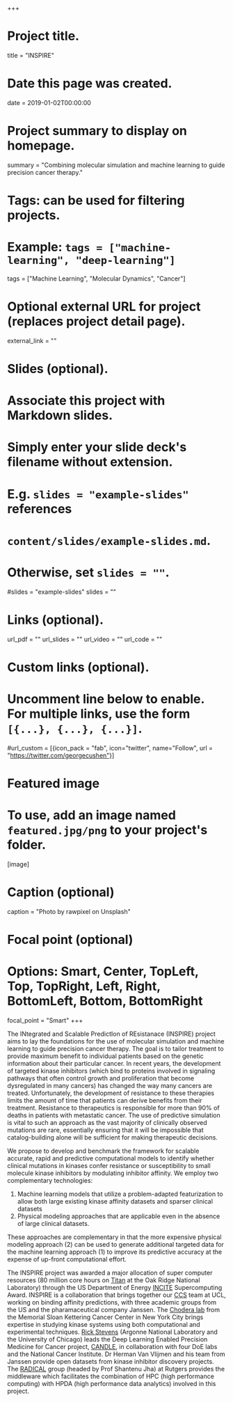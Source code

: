 +++
# Project title.
title = "INSPIRE"

# Date this page was created.
date = 2019-01-02T00:00:00

# Project summary to display on homepage.
summary = "Combining molecular simulation and machine learning to guide precision cancer therapy."

# Tags: can be used for filtering projects.
# Example: `tags = ["machine-learning", "deep-learning"]`
tags = ["Machine Learning", "Molecular Dynamics", "Cancer"]

# Optional external URL for project (replaces project detail page).
external_link = ""

# Slides (optional).
#   Associate this project with Markdown slides.
#   Simply enter your slide deck's filename without extension.
#   E.g. `slides = "example-slides"` references 
#   `content/slides/example-slides.md`.
#   Otherwise, set `slides = ""`.
#slides = "example-slides"
slides = ""

# Links (optional).
url_pdf = ""
url_slides = ""
url_video = ""
url_code = ""

# Custom links (optional).
#   Uncomment line below to enable. For multiple links, use the form `[{...}, {...}, {...}]`.
#url_custom = [{icon_pack = "fab", icon="twitter", name="Follow", url = "https://twitter.com/georgecushen"}]

# Featured image
# To use, add an image named `featured.jpg/png` to your project's folder. 
[image]
  # Caption (optional)
  caption = "Photo by rawpixel on Unsplash"
  
  # Focal point (optional)
  # Options: Smart, Center, TopLeft, Top, TopRight, Left, Right, BottomLeft, Bottom, BottomRight
  focal_point = "Smart"
+++

The INtegrated and Scalable PredictIon of REsistanace (INSPIRE) project aims to lay the foundations for the use of molecular simulation and machine learning to guide precision cancer therapy.
The goal is to tailor treatment to provide maximum benefit to individual patients based on the genetic information about their particular cancer. 
In recent years, the development of targeted kinase inhibitors (which bind to proteins involved in signaling pathways that often control growth and proliferation that become dysregulated in many cancers) has changed the way many cancers are treated. 
Unfortunately, the development of resistance to these therapies limits the amount of time that patients can derive benefits from their treatment. 
Resistance to therapeutics is responsible for more than 90% of deaths in patients with metastatic cancer. 
The use of predictive simulation is vital to such an approach as the vast majority of clinically observed mutations are rare, essentially ensuring that it will be impossible that catalog-building alone will be sufficient for making therapeutic decisions.

We propose to develop and benchmark the framework for scalable accurate, rapid and predictive computational models to identify whether clinical mutations in kinases confer resistance or susceptibility to small molecule kinase inhibitors by modulating inhibitor affinity. 
We employ two complementary technologies: 

  1.  Machine learning models that utilize a problem-adapted featurization to allow both large existing kinase affinity datasets and sparser clinical datasets
  2.  Physical modeling approaches that are applicable even in the absence of large clinical datasets. 
  
These approaches are complementary in that the more expensive physical modeling approach (2) can be used to generate additional targeted data for the machine learning approach (1) to improve its predictive accuracy at the expense of up-front computational effort.

The INSPIRE project was awarded a major allocation of super computer resources (80 million core hours on [Titan](https://www.olcf.ornl.gov/olcf-resources/compute-systems/titan/) at the Oak Ridge National Laboratory) through the US Department of Energy [INCITE](http://www.doeleadershipcomputing.org/incite-awards/) Supercomputing Award. 
INSPIRE is a collaboration that brings together our [CCS](http://ccs.chem.ucl.ac.uk/) team at UCL, working on binding affinity predictions, with three academic groups from the US and the pharamaceutical company Janssen.
The [Chodera lab](http://www.choderalab.org/) from the Memorial Sloan Kettering Cancer Center in New York City brings expertise in studying kinase systems using both computational and experimental techniques.
[Rick Stevens](https://www.anl.gov/cels/person/rick-stevens) (Argonne National Laboratory and the University of Chicago) leads the Deep Learning Enabled Precision Medicine for Cancer project, [CANDLE](http://candle.cels.anl.gov/), in collaboration with four DoE labs and the National Cancer Institute. 
Dr Herman Van Vlijmen and his team from Janssen provide open datasets from kinase inhibitor discovery projects. 
The [RADICAL](http://radical.rutgers.edu/) group (headed by Prof Shantenu Jha) at Rutgers provides the middleware which facilitates the combination of HPC (high performance computing) with HPDA (high performance data analytics) involved in this project.